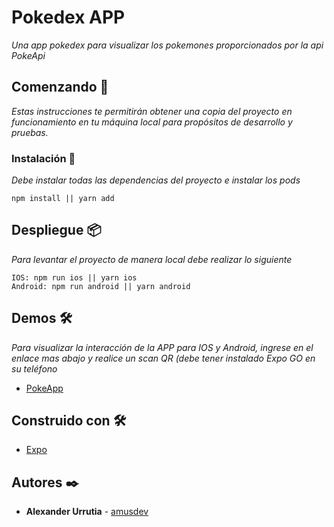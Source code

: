 # Pokedex APP

_Una app pokedex para visualizar los pokemones proporcionados por la api PokeApi_

## Comenzando 🚀

_Estas instrucciones te permitirán obtener una copia del proyecto en funcionamiento en tu máquina local para propósitos de desarrollo y pruebas._

### Instalación 🔧

_Debe instalar todas las dependencias del proyecto e instalar los pods_

```
npm install || yarn add
```

## Despliegue 📦

_Para levantar el proyecto de manera local debe realizar lo siguiente_

```
IOS: npm run ios || yarn ios
Android: npm run android || yarn android
```

## Demos 🛠️

_Para visualizar la interacción de la APP para IOS y Android, ingrese en el enlace mas abajo y realice un scan QR (debe tener instalado Expo GO en su teléfono_

- [PokeApp](https://expo.dev/@amusdev/pokeapp)

## Construido con 🛠️

- [Expo](https://expo.dev)

## Autores ✒️

- **Alexander Urrutia** - [amusdev](https://github.com/mts4)
